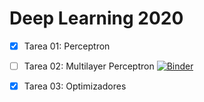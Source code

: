 # Deep Learning 2020


- [X] Tarea 01: Perceptron

- [ ] Tarea 02: Multilayer Perceptron [![Binder](https://mybinder.org/badge_logo.svg)](https://mybinder.org/v2/gh/dapivei/deep-learning-2020/master)

- [X] Tarea 03: Optimizadores

